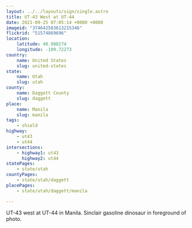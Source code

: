 ```yaml
---
layout: ../../layouts/sign/single.astro
title: UT-43 West at UT-44
date: 2021-09-25 07:05:14 +0000 +0000
imageid: "374642583613215346"
flickrid: "51574869696"
location:
    latitude: 40.988274
    longitude: -109.72273
country:
    name: United States
    slug: united-states
state:
    name: Utah
    slug: utah
county:
    name: Daggett County
    slug: daggett
place:
    name: Manila
    slug: manila
tags:
    - shield
highway:
    - ut43
    - ut44
intersections:
    - highway1: ut43
      highway2: ut44
statePages:
    - state/utah
countyPages:
    - state/utah/daggett
placePages:
    - state/utah/daggett/manila

---
```

UT-43 west at UT-44 in Manila.  Sinclair gasoline dinosaur in foreground of photo.